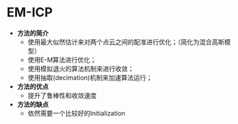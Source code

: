 # EM-ICP

- **方法的简介**
  - 使用最大似然估计来对两个点云之间的配准进行优化；（简化为混合高斯模型）
  - 使用E-M算法进行优化；
  - 使用模拟退火的算法机制来进行收敛；
  - 使用抽取(decimation)机制来加速算法运行；
- **方法的优点**
  - 提升了鲁棒性和收敛速度
- **方法的缺点**
  - 依然需要一个比较好的Initialization

